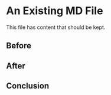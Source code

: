 # An Existing MD File

This file has content that should be kept.

## Before

## After

## Conclusion
